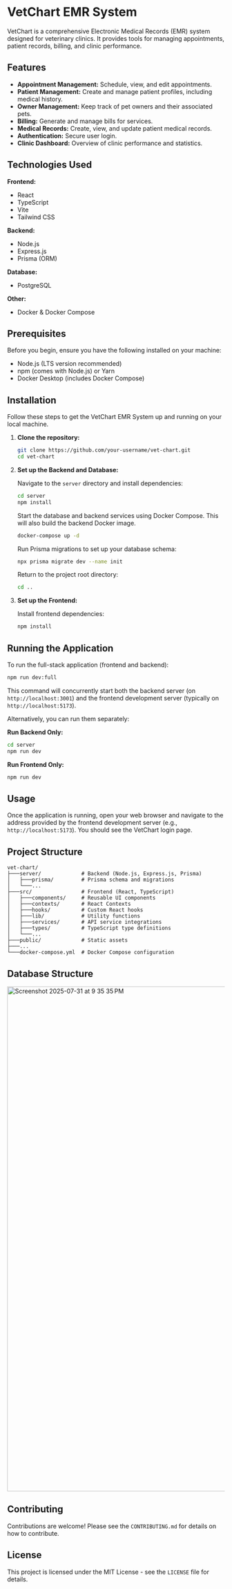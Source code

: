 # VetChart EMR System

VetChart is a comprehensive Electronic Medical Records (EMR) system designed for veterinary clinics. It provides tools for managing appointments, patient records, billing, and clinic performance.

## Features

-   **Appointment Management:** Schedule, view, and edit appointments.
-   **Patient Management:** Create and manage patient profiles, including medical history.
-   **Owner Management:** Keep track of pet owners and their associated pets.
-   **Billing:** Generate and manage bills for services.
-   **Medical Records:** Create, view, and update patient medical records.
-   **Authentication:** Secure user login.
-   **Clinic Dashboard:** Overview of clinic performance and statistics.

## Technologies Used

**Frontend:**

-   React
-   TypeScript
-   Vite
-   Tailwind CSS

**Backend:**

-   Node.js
-   Express.js
-   Prisma (ORM)

**Database:**

-   PostgreSQL

**Other:**

-   Docker & Docker Compose

## Prerequisites

Before you begin, ensure you have the following installed on your machine:

-   Node.js (LTS version recommended)
-   npm (comes with Node.js) or Yarn
-   Docker Desktop (includes Docker Compose)

## Installation

Follow these steps to get the VetChart EMR System up and running on your local machine.

1.  **Clone the repository:**

    ```bash
    git clone https://github.com/your-username/vet-chart.git
    cd vet-chart
    ```

2.  **Set up the Backend and Database:**

    Navigate to the `server` directory and install dependencies:

    ```bash
    cd server
    npm install
    ```

    Start the database and backend services using Docker Compose. This will also build the backend Docker image.

    ```bash
    docker-compose up -d
    ```

    Run Prisma migrations to set up your database schema:

    ```bash
    npx prisma migrate dev --name init
    ```

    Return to the project root directory:

    ```bash
    cd ..
    ```

3.  **Set up the Frontend:**

    Install frontend dependencies:

    ```bash
    npm install
    ```

## Running the Application

To run the full-stack application (frontend and backend):

```bash
npm run dev:full
```

This command will concurrently start both the backend server (on `http://localhost:3001`) and the frontend development server (typically on `http://localhost:5173`).

Alternatively, you can run them separately:

**Run Backend Only:**

```bash
cd server
npm run dev
```

**Run Frontend Only:**

```bash
npm run dev
```

## Usage

Once the application is running, open your web browser and navigate to the address provided by the frontend development server (e.g., `http://localhost:5173`). You should see the VetChart login page.

## Project Structure

```
vet-chart/
├───server/             # Backend (Node.js, Express.js, Prisma)
│   ├───prisma/         # Prisma schema and migrations
│   └───...
├───src/                # Frontend (React, TypeScript)
│   ├───components/     # Reusable UI components
│   ├───contexts/       # React Contexts
│   ├───hooks/          # Custom React hooks
│   ├───lib/            # Utility functions
│   ├───services/       # API service integrations
│   ├───types/          # TypeScript type definitions
│   └───...
├───public/             # Static assets
├───...
└───docker-compose.yml  # Docker Compose configuration
```
## Database Structure
<img width="1085" height="1168" alt="Screenshot 2025-07-31 at 9 35 35 PM" src="https://github.com/user-attachments/assets/22581ff2-84d5-4747-bd71-33e28c387163" />


## Contributing

Contributions are welcome! Please see the `CONTRIBUTING.md` for details on how to contribute.

## License

This project is licensed under the MIT License - see the `LICENSE` file for details.
